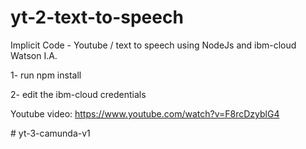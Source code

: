 # yt-2-text-to-speech
Implicit Code - Youtube / text to speech using NodeJs and ibm-cloud Watson I.A.

1- run npm install

2- edit the ibm-cloud credentials

Youtube video:
https://www.youtube.com/watch?v=F8rcDzyblG4

#   y t - 3 - c a m u n d a - v 1  
 